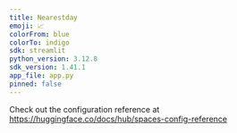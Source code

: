 ```yaml
---
title: Nearestday
emoji: 📈
colorFrom: blue
colorTo: indigo
sdk: streamlit
python_version: 3.12.8
sdk_version: 1.41.1
app_file: app.py
pinned: false
---
```


Check out the configuration reference at https://huggingface.co/docs/hub/spaces-config-reference
